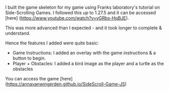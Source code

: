 I built the game skeleton for my game using Franks laboratory's tutorial on Side-Scrolling Games. 
I followed this up to 1.27.5 and it can be accessed [here] (https://www.youtube.com/watch?v=vGRbs-HqBJE).

This was more advanced than I expected - and it took longer to complete & understand.

Hence the features I added were quite basic: 
- Game Instructions: I added an overlay with the game instructions & a button to begin. 
- Player + Obstacles: I added a bird image as the player and a turtle as the obstacles


You can access the game [here]
(https://annavanwingerden.github.io/SideScroll-Game-JS)